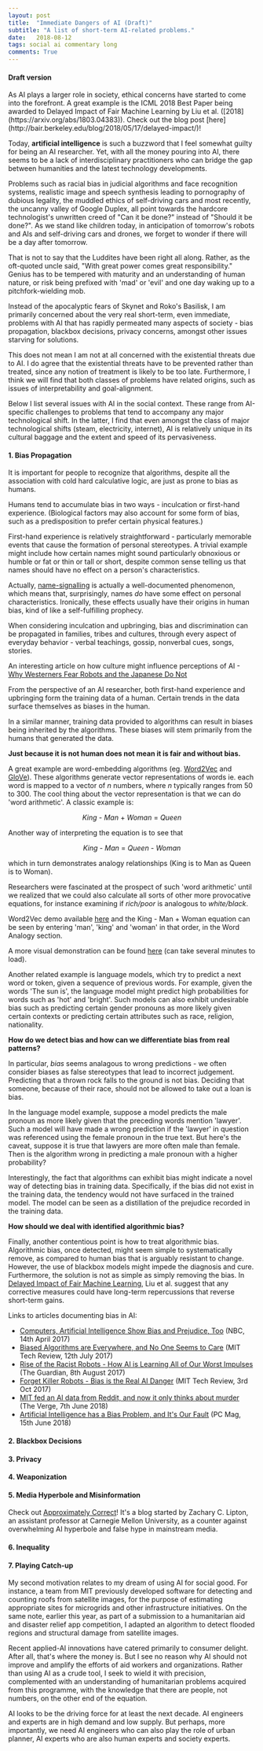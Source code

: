 ```yaml
---
layout: post
title:  "Immediate Dangers of AI (Draft)"
subtitle: "A list of short-term AI-related problems."
date:   2018-08-12
tags: social ai commentary long
comments: True
---
```


#### Draft version

<div class='note note-left'>
	As AI plays a larger role in society, ethical concerns have started to come into the forefront. A great example is the ICML 2018 Best Paper being awarded to Delayed Impact of Fair Machine Learning by Liu et al. ([2018](https://arxiv.org/abs/1803.04383)). Check out the blog post [here](http://bair.berkeley.edu/blog/2018/05/17/delayed-impact/)!
</div>

Today, **artificial intelligence** is such a buzzword that I feel somewhat guilty for being an AI researcher. Yet, with all the money pouring into AI, there seems to be a lack of interdisciplinary practitioners who can bridge the gap between humanities and the latest technology developments. 

Problems such as racial bias in judicial algorithms and face recognition systems, realistic image and speech synthesis leading to pornography of dubious legality, the muddled ethics of self-driving cars and most recently, the uncanny valley of Google Duplex, all point towards the hardcore technologist's unwritten creed of "Can it be done?" instead of "Should it be done?". As we stand like children today, in anticipation of tomorrow's robots and AIs and self-driving cars and drones, we forget to wonder if there will be a day after tomorrow.

That is not to say that the Luddites have been right all along. Rather, as the oft-quoted uncle said, "With great power comes great responsibility." Genius has to be tempered with maturity and an understanding of human nature, or risk being prefixed with 'mad' or 'evil' and one day waking up to a pitchfork-wielding mob.

Instead of the apocalyptic fears of Skynet and Roko's Basilisk, I am primarily concerned about the very real short-term, even immediate, problems with AI that has rapidly permeated many aspects of society - bias propagation, blackbox decisions, privacy concerns, amongst other issues starving for solutions.

<div class='note note-right'>
	This does not mean I am not at all concerned with the existential threats due to AI. I do agree that the existential threats have to be prevented rather than treated, since any notion of treatment is likely to be too late. Furthermore, I think we will find that both classes of problems have related origins, such as issues of interpretability and goal-alignment.
</div>

Below I list several issues with AI in the social context. These range from AI-specific challenges to problems that tend to accompany any major technological shift. In the latter, I find that even amongst the class of major technological shifts (steam, electricity, internet), AI is relatively unique in its cultural baggage and the extent and speed of its pervasiveness.

#### 1. Bias Propagation

It is important for people to recognize that algorithms, despite all the association with cold hard calculative logic, are just as prone to bias as humans.

Humans tend to accumulate bias in two ways - inculcation or first-hand experience. (Biological factors may also account for some form of bias, such as a predisposition to prefer certain physical features.) 

First-hand experience is relatively straightforward - particularly memorable events that cause the formation of personal stereotypes. A trivial example might include how certain names might sound particularly obnoxious or humble or fat or thin or tall or short, despite common sense telling us that names should have no effect on a person's characteristics. 

<div class='note note-left'>
	Actually, <a href='https://www.newyorker.com/tech/elements/why-your-name-matters'>name-signalling</a> is actually a well-documented phenomenon, which means that, surprisingly, names <i>do</i> have some effect on personal characteristics. Ironically, these effects usually have their origins in human bias, kind of like a self-fulfilling prophecy.
</div>

When considering inculcation and upbringing, bias and discrimination can be propagated in families, tribes and cultures, through every aspect of everyday behavior - verbal teachings, gossip, nonverbal cues, songs, stories.

<div class='note note-right'>
	An interesting article on how culture might influence perceptions of AI - <a href='https://www.wired.com/story/ideas-joi-ito-robot-overlords/'>Why Westerners Fear Robots and the Japanese Do Not</a>
</div>

From the perspective of an AI researcher, both first-hand experience and upbringing form the training data of a human. Certain trends in the data surface themselves as biases in the human. 

In a similar manner, training data provided to algorithms can result in biases being inherited by the algorithms. These biases will stem primarily from the humans that generated the data.

**Just because it is not human does not mean it is fair and without bias.**

A great example are word-embedding algorithms (eg. [Word2Vec](https://arxiv.org/abs/1301.3781) and [GloVe](https://nlp.stanford.edu/pubs/glove.pdf)). These algorithms generate vector representations of words ie. each word is mapped to a vector of <span class='math'><i>n</i></span> numbers, where <span class='math'><i>n</i></span> typically ranges from 50 to 300. The cool thing about the vector representation is that we can do 'word arithmetic'. A classic example is: 

<p style='text-align: center;'><span class='math'><i>King</i> - <i>Man</i> + <i>Woman</i> = <i>Queen</i></span></p>

Another way of interpreting the equation is to see that

<p style='text-align: center;'><span class='math'><i>King</i> - <i>Man</i> = <i>Queen</i> - <i>Woman</i></span></p>

which in turn demonstrates analogy relationships (King is to Man as Queen is to Woman). 

Researchers were fascinated at the prospect of such 'word arithmetic' until we realized that we could also calculate all sorts of other more provocative equations, for instance examining if *rich/poor* is analogous to *white/black*.

<div class='note note-right'>
	<p>
		Word2Vec demo available <a href='http://bionlp-www.utu.fi/wv_demo/'>here</a> and the King - Man + Woman equation can be seen by entering 'man', 'king' and 'woman' in that order, in the Word Analogy section.
	</p>
	<p>
		A more visual demonstration can be found <a href='https://lamyiowce.github.io/word2viz/'>here</a> (can take several minutes to load).
	</p>
</div>

Another related example is language models, which try to predict a next word or token, given a sequence of previous words. For example, given the words 'The sun is', the language model might predict high probabilities for words such as 'hot' and 'bright'. Such models can also exhibit undesirable bias such as predicting certain gender pronouns as more likely given certain contexts or predicting certain attributes such as race, religion, nationality.

**How do we detect bias and how can we differentiate bias from real patterns?**

In particular, *bias* seems analagous to wrong predictions - we often consider biases as false stereotypes that lead to incorrect judgement. Predicting that a thrown rock falls to the ground is not bias. Deciding that someone, because of their race, should not be allowed to take out a loan is bias. 

In the language model example, suppose a model predicts the male pronoun as more likely given that the preceding words mention 'lawyer'. Such a model will have made a wrong prediction if the 'lawyer' in question was referenced using the female pronoun in the true text. But here's the caveat, suppose it is true that lawyers are more often male than female. Then is the algorithm wrong in predicting a male pronoun with a higher probability?

Interestingly, the fact that algorithms can exhibit bias might indicate a novel way of detecting bias in training data. Specifically, if the bias did not exist in the training data, the tendency would not have surfaced in the trained model. The model can be seen as a distillation of the prejudice recorded in the training data.

**How should we deal with identified algorithmic bias?**

Finally, another contentious point is how to treat algorithmic bias. Algorithmic bias, once detected, might seem simple to systematically remove, as compared to human bias that is arguably resistant to change. However, the use of blackbox models might impede the diagnosis and cure. Furthermore, the solution is not as simple as simply removing the bias. In [Delayed Impact of Fair Machine Learning](http://bair.berkeley.edu/blog/2018/05/17/delayed-impact/), Liu et al. suggest that any corrective measures could have long-term repercussions that reverse short-term gains.

Links to articles documenting bias in AI:

- [Computers, Artificial Intelligence Show Bias and Prejudice, Too](https://www.nbcnews.com/health/health-news/computers-artificial-intelligence-show-bias-prejudice-too-n746206) (NBC, 14th April 2017)
- [Biased Algorithms are Everywhere, and No One Seems to Care](https://www.technologyreview.com/s/608248/biased-algorithms-are-everywhere-and-no-one-seems-to-care/) (MIT Tech Review, 12th July 2017)
- [Rise of the Racist Robots - How AI is Learning All of Our Worst Impulses](https://www.theguardian.com/inequality/2017/aug/08/rise-of-the-racist-robots-how-ai-is-learning-all-our-worst-impulses) (The Guardian, 8th August 2017)
- [Forget Killer Robots - Bias is the Real AI Danger](https://www.technologyreview.com/s/608986/forget-killer-robotsbias-is-the-real-ai-danger/) (MIT Tech Review, 3rd Oct 2017)
- [MIT fed an AI data from Reddit, and now it only thinks about murder](https://www.theverge.com/2018/6/7/17437454/mit-ai-psychopathic-reddit-data-algorithmic-bias) (The Verge, 7th June 2018)
- [Artificial Intelligence has a Bias Problem, and It's Our Fault](https://sea.pcmag.com/netflix/26863/feature/artificial-intelligence-has-a-bias-problem-and-its-our-fault) (PC Mag, 15th June 2018)

#### 2. Blackbox Decisions

#### 3. Privacy

#### 4. Weaponization

#### 5. Media Hyperbole and Misinformation

<div class='note note-right'>
	Check out <a href='http://approximatelycorrect.com/'>Approximately Correct</a>! It's a blog started by Zachary C. Lipton, an assistant professor at Carnegie Mellon University, as a counter against overwhelming AI hyperbole and false hype in mainstream media.
</div>

#### 6. Inequality

#### 7. Playing Catch-up

My second motivation relates to my dream of using AI for social good. For instance, a team from MIT previously developed software for detecting and counting roofs from satellite images, for the purpose of estimating appropriate sites for microgrids and other infrastructure initiatives. On the same note, earlier this year, as part of a submission to a humanitarian aid and disaster relief app competition, I adapted an algorithm to detect flooded regions and structural damage from satellite images. 

Recent applied-AI innovations have catered primarily to consumer delight. After all, that's where the money is. But I see no reason why AI should not improve and amplify the efforts of aid workers and organizations. Rather than using AI as a crude tool, I seek to wield it with precision, complemented with an understanding of humanitarian problems acquired from this programme, with the knowledge that there are people, not numbers, on the other end of the equation.

AI looks to be the driving force for at least the next decade. AI engineers and experts are in high demand and low supply. But perhaps, more importantly, we need AI engineers who can also play the role of urban planner, AI experts who are also human experts and society experts.
